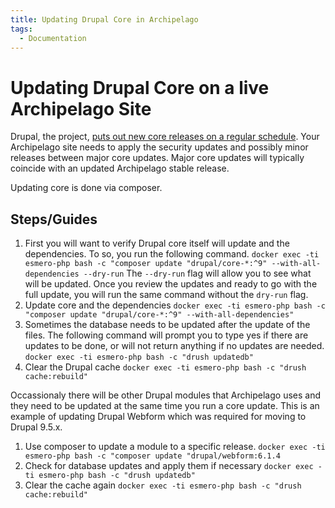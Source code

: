 ```yaml
---
title: Updating Drupal Core in Archipelago
tags:
  - Documentation
---
```


# Updating Drupal Core on a live Archipelago Site

Drupal, the project, [puts out new core releases on a regular schedule](https://www.drupal.org/about/core/policies/core-release-cycles/schedule). Your Archipelago site needs to apply the security updates and possibly minor releases between major core updates. Major core updates will typically coincide with an updated Archipelago stable release. 

Updating core is done via composer.

## Steps/Guides

1. First you will want to verify Drupal core itself will update and the dependencies. To so, you run the following command. 
```docker exec -ti esmero-php bash -c "composer update "drupal/core-*:^9" --with-all-dependencies --dry-run```
The ```--dry-run``` flag will allow you to see what will be updated. Once you review the updates and ready to go with the full update, you will run the same command without the ```dry-run``` flag.
2. Update core and the dependencies
```docker exec -ti esmero-php bash -c "composer update "drupal/core-*:^9" --with-all-dependencies"```
3. Sometimes the database needs to be updated after the update of the files. The following command will prompt you to type yes if there are updates to be done, or will not return anything if no updates are needed.
```docker exec -ti esmero-php bash -c "drush updatedb"```
4. Clear the Drupal cache
```docker exec -ti esmero-php bash -c "drush cache:rebuild"```

Occassionaly there will be other Drupal modules that Archipelago uses and they need to be updated at the same time you run a core update. This is an example of updating Drupal Webform which was required for moving to Drupal 9.5.x.

1. Use composer to update a module to a specific release. 
```docker exec -ti esmero-php bash -c "composer update "drupal/webform:6.1.4```
2. Check for database updates and apply them if necessary
```docker exec -ti esmero-php bash -c "drush updatedb"```
3. Clear the cache again
```docker exec -ti esmero-php bash -c "drush cache:rebuild"```
